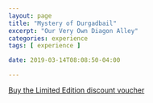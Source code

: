 ```yaml
---
layout: page
title: "Mystery of Durgadbail"
excerpt: "Our Very Own Diagon Alley"
categories: experience
tags: [ experience ]

date: 2019-03-14T08:08:50-04:00

---
```



[Buy the Limited Edition discount voucher](https://ti.to/the-hd-tour/hd-limited-edition-march)
